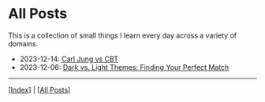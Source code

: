 # All Posts

This is a collection of small things I learn every day across a variety of domains.

- 2023-12-14: [Carl Jung vs CBT]
- 2023-12-06: [Dark vs. Light Themes: Finding Your Perfect Match]

---

[[Index]] | [[All Posts]]

[Carl Jung vs CBT]: ./2023-12-14_carl_jung_vs_CBT.md
[Dark vs. Light Themes: Finding Your Perfect Match]: ./2023-12-06_dark_vs_light_themes.md
[Index]: ../index.md
[All Posts]: ./posts.md
